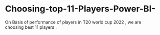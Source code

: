 # Choosing-top-11-Players-Power-BI-
On Basis of performance of players in T20 world cup 2022 , we are choosing best 11 players .
